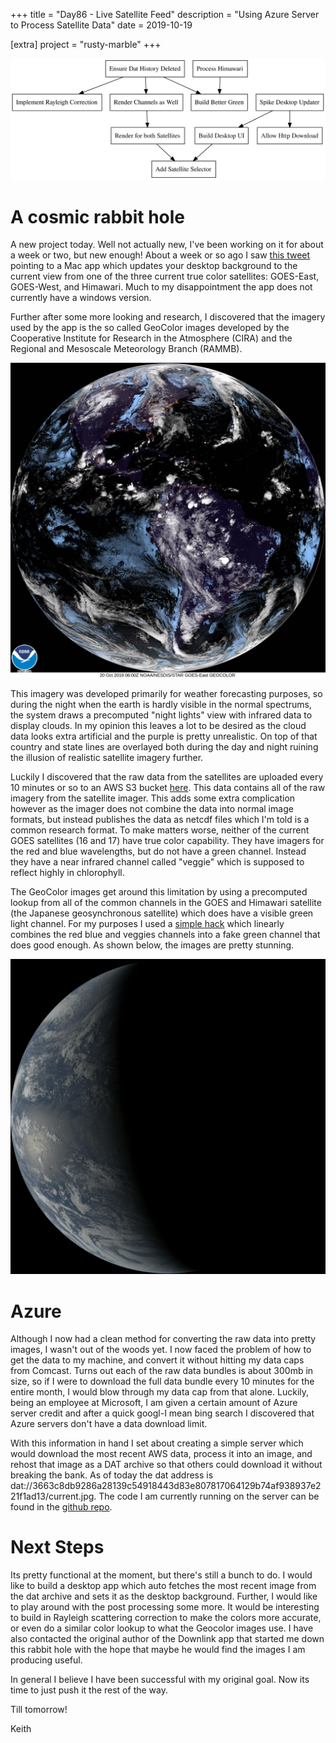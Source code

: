 +++
title = "Day86 - Live Satellite Feed"
description = "Using Azure Server to Process Satellite Data"
date = 2019-10-19

[extra]
project = "rusty-marble"
+++

![Todo](./todo.svg)

# A cosmic rabbit hole

A new project today. Well not actually new, I've been working on it for about a week or two, but new enough! About a
week or so ago I saw [this tweet](https://twitter.com/tylerhall/status/1181343024900722688) pointing to a Mac app which
updates your desktop background to the current view from one of the three current true color satellites: GOES-East,
GOES-West, and Himawari. Much to my disappointment the app does not currently have a windows version.

Further after some more looking and research, I discovered that the imagery used by the app is the so called GeoColor
images developed by the Cooperative Institute for Research in the Atmosphere (CIRA) and the Regional and Mesoscale
Meteorology Branch (RAMMB).

![GeoColor](./geocolor.jpg)

This imagery was developed primarily for weather forecasting purposes, so during the night when the earth is hardly
visible in the normal spectrums, the system draws a precomputed "night lights" view with infrared data to display
clouds. In my opinion this leaves a lot to be desired as the cloud data looks extra artificial and the purple is pretty
unrealistic. On top of that country and state lines are overlayed both during the day and night ruining the illusion of
realistic satellite imagery further.

Luckily I discovered that the raw data from the satellites are uploaded every 10 minutes or so to an AWS S3 bucket
[here](https://registry.opendata.aws/noaa-goes/). This data contains all of the raw imagery from the satellite imager.
This adds some extra complication however as the imager does not combine the data into normal image formats, but instead
publishes the data as netcdf files which I'm told is a common research format. To make matters worse, neither of the
current GOES satellites (16 and 17) have true color capability. They have imagers for the red and blue wavelengths, but
do not have a green channel. Instead they have a near infrared channel called "veggie" which is supposed to reflect
highly in chlorophyll.

The GeoColor images get around this limitation by using a precomputed lookup from all of the common channels in the GOES
and Himawari satellite (the Japanese geosynchronous satellite) which does have a visible green light channel. For my
purposes I used a [simple
hack](https://github.com/Kethku/RustyMarble/blob/302d80b393288dd8143c6bcaf94d778b0402518f/src/main.rs#L119) which
linearly combines the red blue and veggies channels into a fake green channel that does good enough. As shown below, the
images are pretty stunning.

![Blue Marble](./marble.jpg)

# Azure

Although I now had a clean method for converting the raw data into pretty images, I wasn't out of the woods yet. I now
faced the problem of how to get the data to my machine, and convert it without hitting my data caps from Comcast. Turns
out each of the raw data bundles is about 300mb in size, so if I were to download the full data bundle every 10 minutes
for the entire month, I would blow through my data cap from that alone. Luckily, being an employee at Microsoft, I am
given a certain amount of Azure server credit and after a quick googl-I mean bing search I discovered that Azure servers
don't have a data download limit.

With this information in hand I set about creating a simple server which would download the most recent AWS data,
process it into an image, and rehost that image as a DAT archive so that others could download it without breaking the
bank. As of today the dat address is dat://3663c8db9286a28139c54918443d83e807817064129b74af938937e221f1ad13/current.jpg.
The code I am currently running on the server can be found in the [github repo](https://github.com/Kethku/RustyMarble).

# Next Steps

Its pretty functional at the moment, but there's still a bunch to do. I would like to build a desktop app which auto
fetches the most recent image from the dat archive and sets it as the desktop background. Further, I would like to play
around with the post processing some more. It would be interesting to build in Rayleigh scattering correction to make
the colors more accurate, or even do a similar color lookup to what the Geocolor images use. I have also contacted the
original author of the Downlink app that started me down this rabbit hole with the hope that maybe he would find the
images I am producing useful.

In general I believe I have been successful with my original goal. Now its time to just push it the rest of the way.

Till tomorrow!

Keith


